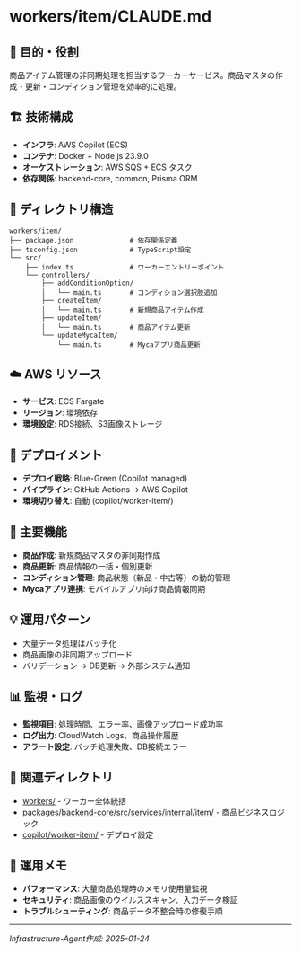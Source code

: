 # workers/item/CLAUDE.md

## 🎯 目的・役割

商品アイテム管理の非同期処理を担当するワーカーサービス。商品マスタの作成・更新・コンディション管理を効率的に処理。

## 🏗️ 技術構成
- **インフラ**: AWS Copilot (ECS)
- **コンテナ**: Docker + Node.js 23.9.0
- **オーケストレーション**: AWS SQS + ECS タスク
- **依存関係**: backend-core, common, Prisma ORM

## 📁 ディレクトリ構造
```
workers/item/
├── package.json              # 依存関係定義
├── tsconfig.json             # TypeScript設定
└── src/
    ├── index.ts              # ワーカーエントリーポイント
    └── controllers/
        ├── addConditionOption/
        │   └── main.ts       # コンディション選択肢追加
        ├── createItem/
        │   └── main.ts       # 新規商品アイテム作成
        ├── updateItem/
        │   └── main.ts       # 商品アイテム更新
        └── updateMycaItem/
            └── main.ts       # Mycaアプリ商品更新
```

## ☁️ AWS リソース
- **サービス**: ECS Fargate
- **リージョン**: 環境依存
- **環境設定**: RDS接続、S3画像ストレージ

## 🔄 デプロイメント
- **デプロイ戦略**: Blue-Green (Copilot managed)
- **パイプライン**: GitHub Actions → AWS Copilot
- **環境切り替え**: 自動 (copilot/worker-item/)

## 🔧 主要機能
- **商品作成**: 新規商品マスタの非同期作成
- **商品更新**: 商品情報の一括・個別更新
- **コンディション管理**: 商品状態（新品・中古等）の動的管理
- **Mycaアプリ連携**: モバイルアプリ向け商品情報同期

## 💡 運用パターン
- 大量データ処理はバッチ化
- 商品画像の非同期アップロード
- バリデーション → DB更新 → 外部システム通知

## 📊 監視・ログ
- **監視項目**: 処理時間、エラー率、画像アップロード成功率
- **ログ出力**: CloudWatch Logs、商品操作履歴
- **アラート設定**: バッチ処理失敗、DB接続エラー

## 🔗 関連ディレクトリ
- [workers/](../) - ワーカー全体統括
- [packages/backend-core/src/services/internal/item/](../../packages/backend-core/src/services/internal/item/) - 商品ビジネスロジック
- [copilot/worker-item/](../../copilot/worker-item/) - デプロイ設定

## 📝 運用メモ
- **パフォーマンス**: 大量商品処理時のメモリ使用量監視
- **セキュリティ**: 商品画像のウイルススキャン、入力データ検証
- **トラブルシューティング**: 商品データ不整合時の修復手順

---
*Infrastructure-Agent作成: 2025-01-24*